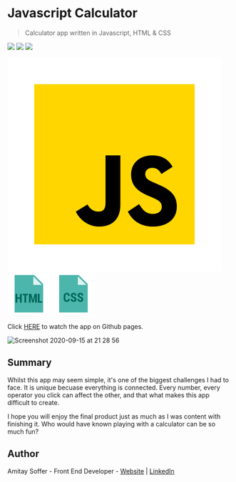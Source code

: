 # Javascript Calculator

> Calculator app written in Javascript, HTML & CSS

<img src="js.png" width="100"> <img src="html.png" width="100"> <img src="css.png" width="100">  

![js](MDimages/js.png) ![html](MDimages/html.png) ![css](MDimages/css.png)


Click [HERE](https://amitaysoffer.github.io/calculator-app/) to watch the app on Github pages.

![Screenshot 2020-09-15 at 21 28 56](https://user-images.githubusercontent.com/31068256/93261393-8bc21c80-f79a-11ea-8fb5-36e3fcbc7395.png)


## Summary
Whilst this app may seem simple, it's one of the biggest challenges I had to face. It is unique becuase everything is connected. Every number, every operator you click can affect the other, and that what makes this app difficult to create.

I hope you will enjoy the final product just as much as I was content with finishing it. Who would have known playing with a calculator can be so much fun?

## Author
Amitay Soffer - Front End Developer - [Website](https://www.esncz.org/sites/default/files/imce/under-construction.jpg) |  [LinkedIn](https://www.linkedin.com/in/amitay-soffer-137304151/)


